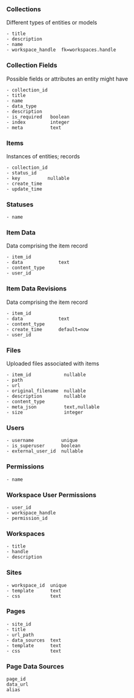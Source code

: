 ### Collections

Different types of entities or models

```
- title
- description
- name
- workspace_handle  fk=workspaces.handle
```

### Collection Fields

Possible fields or attributes an entity might have

```
- collection_id
- title
- name
- data_type
- description
- is_required   boolean
- index         integer
- meta          text
```

### Items

Instances of entities; records

```
- collection_id
- status_id
- key          nullable
- create_time
- update_time
```

### Statuses

```
- name
```

### Item Data

Data comprising the item record

```
- item_id
- data             text
- content_type
- user_id
```

### Item Data Revisions

Data comprising the item record

```
- item_id
- data             text
- content_type
- create_time      default=now
- user_id
```

### Files

Uploaded files associated with items

```
- item_id            nullable
- path
- url
- original_filename  nullable
- description        nullable
- content_type
- meta_json          text,nullable
- size               integer
```

### Users

```
- username          unique
- is_superuser      boolean
- external_user_id  nullable
```
### Permissions

```
- name
```

### Workspace User Permissions

```
- user_id
- workspace_handle
- permission_id
```

### Workspaces

```
- title
- handle
- description
```

### Sites

```
- workspace_id  unique
- template      text
- css           text
```

### Pages

```
- site_id
- title
- url_path
- data_sources  text
- template      text
- css           text
```

### Page Data Sources

```
page_id
data_url
alias
```
